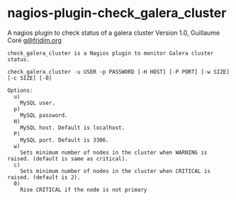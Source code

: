 nagios-plugin-check_galera_cluster
=======================================

A nagios plugin to check status of a galera cluster
Version 1.0, Guillaume Coré <g@fridim.org>

    check_galera_cluster is a Nagios plugin to monitor Galera cluster status.
    
    check_galera_cluster -u USER -p PASSWORD [-H HOST] [-P PORT] [-w SIZE] [-c SIZE] [-0]
    
    Options:
      u)
        MySQL user.
      p)
        MySQL password.
      H)
        MySQL host. Default is localhost.
      P)
        MySQL port. Default is 3306.
      w)
        Sets minimum number of nodes in the cluster when WARNING is raised. (default is same as critical).
      c)
        Sets minimum number of nodes in the cluster when CRITICAL is raised. (default is 2).
      0)
        Rise CRITICAL if the node is not primary
